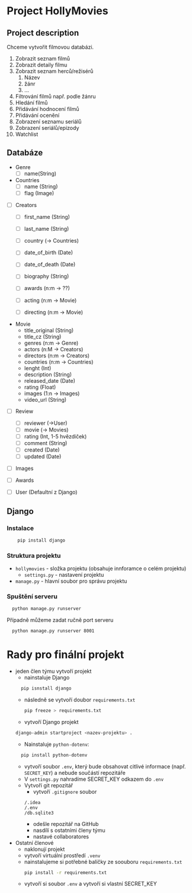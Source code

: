 # Project HollyMovies

## Project description
Chceme vytvořit filmovou databázi. 
1. Zobrazit seznam filmů 
2. Zobrazit detaily filmu
3. Zobrazit seznam herců/režisérů
   1. Název
   2. žánr
   3. ...
3. Filtrování filmů např. podle žánru 
4. Hledání filmů
5. Přidávání hodnocení filmů 
6. Přidávání ocenění 
7. Zobrazení seznamu seriálů
8. Zobrazení seriálů/epizody
9. Watchlist

## Databáze
- Genre
  -[ ] name(String)
  
- Countries 
  - [ ] name (String)
  - [ ] flag (Image)

- [ ] Creators
  - [ ] first_name (String)
  - [ ] last_name (String)
  - [ ] country (-> Countries)
  - [ ] date_of_birth (Date)
  - [ ] date_of_death (Date)
  - [ ] biography (String)
  - [ ] awards (n:m -> ??)
  - [ ] acting (n:m -> Movie)
  - [ ] directing (n:m -> Movie)

  
- Movie
  - title_original (String)
  - title_cz (String)
  - genres (n:m -> Genre)
  - actors (n:M -> Creators)
  - directors (n:m -> Creators)
  - countries (n:m -> Countries)
  - lenght (Int)
  - description (String)
  - released_date (Date)
  - rating (Float)
  - images (1:n -> Images)
  - video_url (String)
- [ ] Review
  - [ ] reviewer (->User)
  - [ ] movie (-> Movies)
  - [ ] rating (Int, 1-5 hvězdiček)
  - [ ] comment (String)
  - [ ] created (Date)
  - [ ] updated (Date)

- [ ] Images
- [ ] Awards

- [ ] User (Defaultní z Django)
## Django 

### Instalace
``` bash
    pip install django 
```

### Struktura projektu

- `hollymovies` -  složka projektu (obsahuje innforamce o celém projektu)
  - `settings.py` - nastavení projektu
- `manage.py` - hlavní soubor pro správu projektu


### Spuštění serveru
```bash
  python manage.py runserver
```

Případně můžeme zadat ručně port serveru
```bash
  python manage.py runserver 8001
```

# Rady pro finální projekt 

- jeden člen týmu vytvoří projekt
  - nainstaluje Django 
  ```bash
    pip isnstall django 
  ```
  - následně se vytvoří doubor `requirements.txt`
    ```bash
    pip freeze > requirements.txt
    ```
  - vytvoří Django projekt 
  ```bash
  django-admin startproject <nazev-projektu> . 
  ```
  - Nainstaluje `python-dotenv`:
  ```bash
    pip install python-dotenv
  ```
  - vytvoří soubor `.env`, který bude obsahovat citlivé informace (např. `SECRET_KEY`) a nebude součástí repozitáře
  - V `settings.py` nahradíme SECRET_KEY odkazem do `.env`
  - Vytvoří git repozitář
    - vytvoří `.gitignore` soubor 
    ```git
    /.idea
    /.env
    /db.sqlite3
    ```
    - odešle repozitář na GitHub
    - nasdílí s ostatními členy týmu
    - nastavé collaboratores
- Ostatní členové 
  - naklonují projekt
  - vytvoří virtuální prostředí `.venv`
  - nainstalujeme si potřebné balíčky ze soouboru `requirements.txt`
    ```bash
    pip install -r requirements.txt
    ```
  - vytvoří si soubor `.env` a vytvoří si vlastní SECRET_KEY
